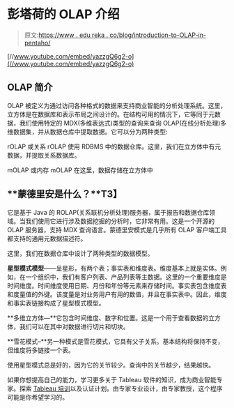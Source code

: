 # 彭塔荷的 OLAP 介绍

> 原文:[https://www . edu reka . co/blog/introduction-to-OLAP-in-pentaho/](https://www.edureka.co/blog/introduction-to-olap-in-pentaho/)

[//www.youtube.com/embed/yazzgQ6g2-o](//www.youtube.com/embed/yazzgQ6g2-o)

## **OLAP 简介**

OLAP 被定义为通过访问各种格式的数据来支持商业智能的分析处理系统。这里，立方体是在数据库和表示布局之间设计的。在结构可用的情况下，它等同于元数据，我们使用特定的 MDX(多维表达式)类型的查询来查询 OLAP(在线分析处理)多维数据集，并从数据仓库中提取数据。它可以分为两种类型:

rOLAP 或关系 rOLAP 使用 RDBMS 中的数据仓库。这里，我们在立方体中有元数据，并提取关系数据库。

mOLAP 或内存 mOLAP 在这里，数据存储在立方体中

## **蒙德里安是什么？**T3】

它是基于 Java 的 ROLAP(关系联机分析处理)服务器，属于报告和数据仓库领域。当我们使用它进行涉及数据挖掘的分析时，它非常有用。这是一个开源的 OLAP 服务器，支持 MDX 查询语言。蒙德里安模式是几乎所有 OLAP 客户端工具都支持的通用元数据描述符。

这里，我们在数据仓库中设计了两种类型的数据模型。

**星型模式模型**——呈星形，有两个表；事实表和维度表。维度基本上就是实体。例如，在一个组织中，我们有客户列表、产品列表等主数据。这里的一个重要维度是时间维度。时间维度使用日期、月份和年份等元素来存储时间。事实表包含维度表和度量值的外键。该度量是对业务用户有用的数值，并且在事实表中。因此，维度和事实表链接构成了星型模式模型。

**多维立方体—**它包含时间维度、数字和位置。这是一个用于查看数据的立方体，我们可以在其中对数据进行切片和切块。

**雪花模式–**另一种模式是雪花模式，它具有父子关系。基本结构将保持不变，但维度将多链接一个表。

使用星型模式总是好的，因为它的关节较少。查询中的关节越少，结果越快。

如果你想提高自己的能力，学习更多关于 Tableau 软件的知识，成为商业智能专家。探索 [Tableau 培训](https://www.edureka.co/tableau-certification-training)以及认证计划。由专家专业设计，由专家教授，这个程序可能是你希望学习的。